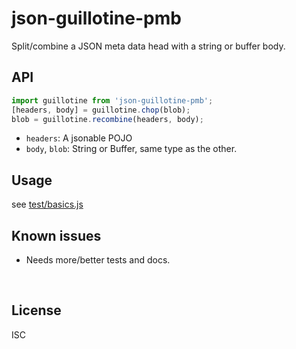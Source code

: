 ﻿
<!--#echo json="package.json" key="name" underline="=" -->
json-guillotine-pmb
===================
<!--/#echo -->

<!--#echo json="package.json" key="description" -->
Split/combine a JSON meta data head with a string or buffer body.
<!--/#echo -->



API
---

```javascript
import guillotine from 'json-guillotine-pmb';
[headers, body] = guillotine.chop(blob);
blob = guillotine.recombine(headers, body);
```

* `headers`: A jsonable POJO
* `body`, `blob`: String or Buffer, same type as the other.



Usage
-----

see [test/basics.js](test/basics.js)


<!--#toc stop="scan" -->



Known issues
------------

* Needs more/better tests and docs.




&nbsp;


License
-------
<!--#echo json="package.json" key=".license" -->
ISC
<!--/#echo -->
